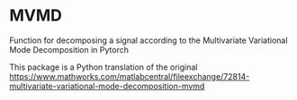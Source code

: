 # MVMD
Function for decomposing a signal according to the Multivariate Variational Mode Decomposition in Pytorch

This package is a Python translation of the original  https://www.mathworks.com/matlabcentral/fileexchange/72814-multivariate-variational-mode-decomposition-mvmd
